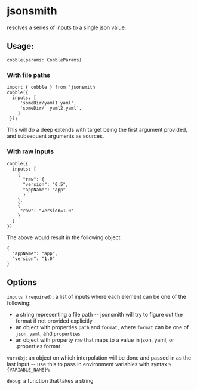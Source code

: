 # jsonsmith

resolves a series of inputs to a single json value.

## Usage:

`cobble(params: CobbleParams)`


### With file paths
```
import { cobble } from 'jsonsmith
cobble({
  inputs: [
     'someDir/yaml1.yaml',
     'someDir/	yaml2.yaml',
    ]
 });
```
This will do a deep extends with target being the first argument provided, and subsequent arguments as sources.

### With raw inputs
```
cobble({
  inputs: [
    {
      "raw": {
      "version": "0.5",
      "appName": "app"
      }
    },
    {
     "raw": "version=1.0"
    }
  ]
})
```
The above would result in the following object
```
{
  "appName": "app",
  "version": "1.0"
}
```
## Options
`inputs (required)`: a list of inputs where each element can be one of the following:
  - a string representing a file path -- jsonsmith will try to figure out the format if not provided explicitly
  - an object with properties `path` and `format`, where `format` can be one of `json`, `yaml`, and `properties`
  - an object with property `raw` that maps to a value in json, yaml, or .properties format

`varsObj`: an object on which interpolation will be done and passed in as the last input -- use this to pass in environment variables with syntax `%{VARIABLE_NAME}%`


`debug`: a function that takes a string
